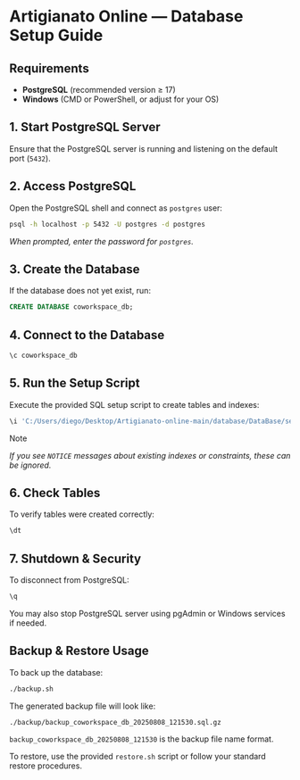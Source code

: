 # Artigianato Online — Database Setup Guide

## Requirements

- **PostgreSQL** (recommended version ≥ 17)
- **Windows** (CMD or PowerShell, or adjust for your OS)

## 1. Start PostgreSQL Server

Ensure that the PostgreSQL server is running and listening on the default port (`5432`).

## 2. Access PostgreSQL

Open the PostgreSQL shell and connect as `postgres` user:

```sh
psql -h localhost -p 5432 -U postgres -d postgres
```

_When prompted, enter the password for `postgres`._

## 3. Create the Database

If the database does not yet exist, run:

```sql
CREATE DATABASE coworkspace_db;
```

## 4. Connect to the Database

```sql
\c coworkspace_db
```

## 5. Run the Setup Script

Execute the provided SQL setup script to create tables and indexes:

```sql
\i 'C:/Users/diego/Desktop/Artigianato-online-main/database/DataBase/setup.sql'
```

> [!NOTE]  
> _If you see `NOTICE` messages about existing indexes or constraints, these can be ignored._

## 6. Check Tables

To verify tables were created correctly:

```sql
\dt
```

## 7. Shutdown & Security

To disconnect from PostgreSQL:

```sql
\q
```

You may also stop PostgreSQL server using pgAdmin or Windows services if needed.

## Backup & Restore Usage

To back up the database:

```sh
./backup.sh
```

The generated backup file will look like:

```
./backup/backup_coworkspace_db_20250808_121530.sql.gz
```

`backup_coworkspace_db_20250808_121530` is the backup file name format.

To restore, use the provided `restore.sh` script or follow your standard restore procedures.
